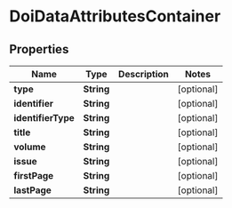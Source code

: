 

# DoiDataAttributesContainer

## Properties

Name | Type | Description | Notes
------------ | ------------- | ------------- | -------------
**type** | **String** |  |  [optional]
**identifier** | **String** |  |  [optional]
**identifierType** | **String** |  |  [optional]
**title** | **String** |  |  [optional]
**volume** | **String** |  |  [optional]
**issue** | **String** |  |  [optional]
**firstPage** | **String** |  |  [optional]
**lastPage** | **String** |  |  [optional]



